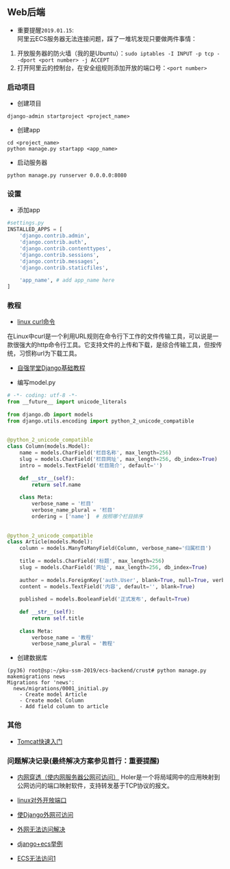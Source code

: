 ## Web后端
- 重要提醒`2019.01.15`:  
阿里云ECS服务器无法连接问题，踩了一堆坑发现只要做两件事情：
1. 开放服务器的防火墙（我的是Ubuntu）：`sudo iptables -I INPUT -p tcp --dport <port number> -j ACCEPT`
2. 打开阿里云的控制台，在安全组规则添加开放的端口号：`<port number>`

### 启动项目
- 创建项目

`django-admin startproject <project_name>`
- 创建app

`cd <project_name>`  
`python manage.py startapp <app_name>`
- 启动服务器

`python manage.py runserver 0.0.0.0:8080`




### 设置

- 添加app
```python
#settings.py
INSTALLED_APPS = [
    'django.contrib.admin',
    'django.contrib.auth',
    'django.contrib.contenttypes',
    'django.contrib.sessions',
    'django.contrib.messages',
    'django.contrib.staticfiles',
    
 	'app_name', # add app_name here
]

```

### 教程

- [linux curl命令](http://www.cnblogs.com/duhuo/p/5695256.html)

在Linux中curl是一个利用URL规则在命令行下工作的文件传输工具，可以说是一款很强大的http命令行工具。它支持文件的上传和下载，是综合传输工具，但按传统，习惯称url为下载工具。
- [自强学堂Django基础教程](https://code.ziqiangxuetang.com/django/django-cms-develop.html)


- 编写model.py
```python
# -*- coding: utf-8 -*-
from __future__ import unicode_literals
 
from django.db import models
from django.utils.encoding import python_2_unicode_compatible
 
 
@python_2_unicode_compatible
class Column(models.Model):
    name = models.CharField('栏目名称', max_length=256)
    slug = models.CharField('栏目网址', max_length=256, db_index=True)
    intro = models.TextField('栏目简介', default='')
 
    def __str__(self):
        return self.name
 
    class Meta:
        verbose_name = '栏目'
        verbose_name_plural = '栏目'
        ordering = ['name']  # 按照哪个栏目排序
 
 
@python_2_unicode_compatible
class Article(models.Model):
    column = models.ManyToManyField(Column, verbose_name='归属栏目')
 
    title = models.CharField('标题', max_length=256)
    slug = models.CharField('网址', max_length=256, db_index=True)
 
    author = models.ForeignKey('auth.User', blank=True, null=True, verbose_name='作者')
    content = models.TextField('内容', default='', blank=True)
 
    published = models.BooleanField('正式发布', default=True)
 
    def __str__(self):
        return self.title
 
    class Meta:
        verbose_name = '教程'
        verbose_name_plural = '教程'
```
- 创建数据库
```
(py36) root@sp:~/pku-ssm-2019/ecs-backend/crust# python manage.py makemigrations news
Migrations for 'news':
  news/migrations/0001_initial.py
    - Create model Article
    - Create model Column
    - Add field column to article
```
### 其他
- [Tomcat快速入门](https://www.cnblogs.com/jingmoxukong/p/8258837.html?utm_source=gold_browser_extension)

### 问题解决记录(最终解决方案参见首行：重要提醒)
- [内网穿透（使内网服务器公网可访问）](https://github.com/Wisdom-Projects/holer)
Holer是一个将局域网中的应用映射到公网访问的端口映射软件，支持转发基于TCP协议的报文。
- [linux对外开放端口](http://www.cnblogs.com/blog-yuesheng521/p/7198829.html)
- [使Django外网可访问](https://blog.csdn.net/luojie140/article/details/76708797)
- [外网无法访问解决](https://www.cnblogs.com/sunjor/p/4887961.html)
- [django+ecs举例](https://blog.csdn.net/dieson1027/article/details/78750794)

- [ECS无法访问1](https://www.v2ex.com/t/509652)